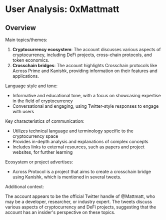 # User Analysis: 0xMattmatt

## Overview

Main topics/themes:

1. **Cryptocurrency ecosystem**: The account discusses various aspects of cryptocurrency, including DeFi projects, cross-chain protocols, and token economics.
2. **Crosschain bridges**: The account highlights Crosschain protocols like Across Prime and Kanishk, providing information on their features and applications.

Language style and tone:

* Informative and educational tone, with a focus on showcasing expertise in the field of cryptocurrency
* Conversational and engaging, using Twitter-style responses to engage with users

Key characteristics of communication:

* Utilizes technical language and terminology specific to the cryptocurrency space
* Provides in-depth analysis and explanations of complex concepts
* Includes links to external resources, such as papers and project websites, for further learning

Ecosystem or project advertises:

* Across Protocol is a project that aims to create a crosschain bridge using Kanishk, which is mentioned in several tweets.

Additional context:

The account appears to be the official Twitter handle of @Mattmatt, who may be a developer, researcher, or industry expert. The tweets discuss various aspects of cryptocurrency and DeFi projects, suggesting that the account has an insider's perspective on these topics.